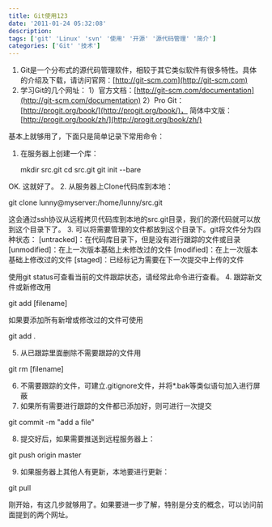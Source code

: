 ```yaml
---
title: Git使用123
date: '2011-01-24 05:32:08'
description: 
tags: ['git' 'Linux' 'svn' '使用' '开源' '源代码管理' '简介']
categories: ['Git' '技术']
---
```


1. Git是一个分布式的源代码管理软件，相较于其它类似软件有很多特性。具体的介绍及下载，请访问官网：[http://git-scm.com](http://git-scm.com)
2. 学习Git的几个网址：
1）官方文档：[http://git-scm.com/documentation](http://git-scm.com/documentation)
2）Pro Git： [http://progit.org/book/](http://progit.org/book/)， 简体中文版：[http://progit.org/book/zh/](http://progit.org/book/zh/)

基本上就够用了，下面只是简单记录下常用命令：
1. 在服务器上创建一个库：

    mkdir src.git
cd src.git
git init --bare

OK. 这就好了。
2. 从服务器上Clone代码库到本地：

git clone lunny@myserver:/home/lunny/src.git

这会通过ssh协议从远程拷贝代码库到本地的src.git目录，我们的源代码就可以放到这个目录下了。
3. 可以将需要管理的文件都放到这个目录下。git将文件分为四种状态：
[untracked]：在代码库目录下，但是没有进行跟踪的文件或目录
[unmodified]：在上一次版本基础上未修改过的文件
[modified]：在上一次版本基础上修改过的文件
[staged]：已经标记为需要在下一次提交中上传的文件

使用git status可查看当前的文件跟踪状态，请经常此命令进行查看。
4. 跟踪新文件或新修改用

git add [filename]

如果要添加所有新增或修改过的文件可使用

git add .

5. 从已跟踪里面删除不需要跟踪的文件用

git rm [filename]

6. 不需要跟踪的文件，可建立.gitignore文件，并将*.bak等类似语句加入进行屏蔽
7. 如果所有需要进行跟踪的文件都已添加好，则可进行一次提交

git commit -m "add a file"

8. 提交好后，如果需要推送到远程服务器上：

git push origin master

9. 如果服务器上其他人有更新，本地要进行更新：

git pull

刚开始，有这几步就够用了。如果要进一步了解，特别是分支的概念，可以访问前面提到的两个网址。
